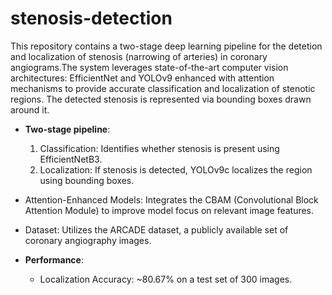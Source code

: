 # stenosis-detection

This repository contains a two-stage deep learning pipeline for the detetion and localization of stenosis (narrowing of arteries) in coronary angiograms.The system leverages state-of-the-art computer vision architectures: EfficientNet and YOLOv9 enhanced with attention mechanisms to provide accurate classification and localization of stenotic regions. The detected stenosis is represented via bounding boxes drawn around it.

- **Two-stage pipeline**:
  1. Classification: Identifies whether stenosis is present using EfficientNetB3.
  2. Localization: If stenosis is detected, YOLOv9c localizes the region using bounding boxes.

- Attention-Enhanced Models: Integrates the CBAM (Convolutional Block Attention Module) to improve model focus on relevant image features.

- Dataset: Utilizes the ARCADE dataset, a publicly available set of coronary angiography images.

- **Performance**:
  - Localization Accuracy: ~80.67% on a test set of 300 images.


